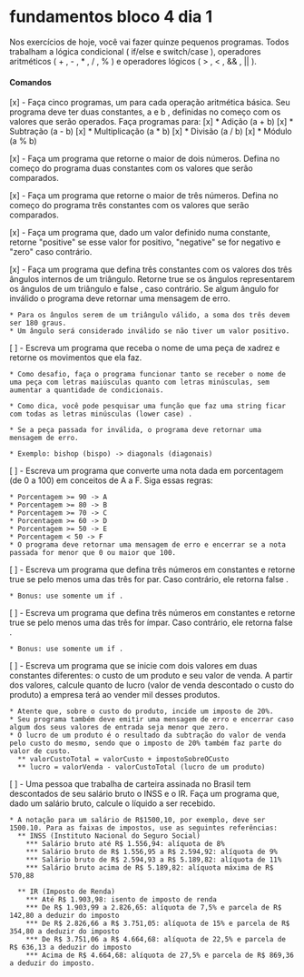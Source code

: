 # fundamentos bloco 4 dia 1

Nos exercícios de hoje, você vai fazer quinze pequenos programas. Todos trabalham a lógica
condicional ( if/else e switch/case ), operadores aritméticos ( + , - , * , / , % ) e operadores 
lógicos ( > , < , && , || ).

#### Comandos

  [x] - Faça cinco programas, um para cada operação aritmética básica. Seu programa deve ter duas 
      constantes, a e b , definidas no começo com os valores que serão operados. Faça programas para:
      [x]  * Adição (a + b)
      [x]  * Subtração (a - b)
      [x]  * Multiplicação (a * b)
      [x]  * Divisão (a / b)
      [x]  * Módulo (a % b)

  [x] - Faça um programa que retorne o maior de dois números. Defina no começo do programa duas 
      constantes com os valores que serão comparados.

  [x] - Faça um programa que retorne o maior de três números. Defina no começo do programa três 
      constantes com os valores que serão comparados.

  [x] - Faça um programa que, dado um valor definido numa constante, retorne "positive" se esse 
      valor for positivo, "negative" se for negativo e "zero" caso contrário.

  [x] - Faça um programa que defina três constantes com os valores dos três ângulos internos de um 
  triângulo. Retorne true se os ângulos representarem os ângulos de um triângulo e false , caso 
  contrário. Se algum ângulo for inválido o programa deve retornar uma mensagem de erro.

    * Para os ângulos serem de um triângulo válido, a soma dos três devem ser 180 graus.
    * Um ângulo será considerado inválido se não tiver um valor positivo.

  [ ] - Escreva um programa que receba o nome de uma peça de xadrez e retorne os movimentos que ela faz.

    * Como desafio, faça o programa funcionar tanto se receber o nome de uma peça com letras maiúsculas quanto com letras minúsculas, sem aumentar a quantidade de condicionais.

    * Como dica, você pode pesquisar uma função que faz uma string ficar com todas as letras minúsculas (lower case) .

    * Se a peça passada for inválida, o programa deve retornar uma mensagem de erro.

    * Exemplo: bishop (bispo) -> diagonals (diagonais)

  [ ] - Escreva um programa que converte uma nota dada em porcentagem (de 0 a 100) em conceitos de 
  A a F. Siga essas regras:

    * Porcentagem >= 90 -> A
    * Porcentagem >= 80 -> B
    * Porcentagem >= 70 -> C
    * Porcentagem >= 60 -> D
    * Porcentagem >= 50 -> E
    * Porcentagem < 50 -> F
    * O programa deve retornar uma mensagem de erro e encerrar se a nota passada for menor que 0 ou maior que 100.

  [ ] - Escreva um programa que defina três números em constantes e retorne true se pelo menos uma 
  das três for par. Caso contrário, ele retorna false .

    * Bonus: use somente um if .

  [ ] - Escreva um programa que defina três números em constantes e retorne true se pelo menos uma 
  das três for ímpar. Caso contrário, ele retorna false .

    * Bonus: use somente um if .
  
  [ ] - Escreva um programa que se inicie com dois valores em duas constantes diferentes: o custo 
  de um produto e seu valor de venda. A partir dos valores, calcule quanto de lucro (valor de venda 
  descontado o custo do produto) a empresa terá ao vender mil desses produtos.

    * Atente que, sobre o custo do produto, incide um imposto de 20%.
    * Seu programa também deve emitir uma mensagem de erro e encerrar caso algum dos seus valores de entrada seja menor que zero.
    * O lucro de um produto é o resultado da subtração do valor de venda pelo custo do mesmo, sendo que o imposto de 20% também faz parte do valor de custo.
      ** valorCustoTotal = valorCusto + impostoSobreOCusto
      ** lucro = valorVenda - valorCustoTotal (lucro de um produto)

  [ ] - Uma pessoa que trabalha de carteira assinada no Brasil tem descontados de seu salário bruto 
  o INSS e o IR. Faça um programa que, dado um salário bruto, calcule o líquido a ser recebido.

    * A notação para um salário de R$1500,10, por exemplo, deve ser 1500.10. Para as faixas de impostos, use as seguintes referências:
      ** INSS (Instituto Nacional do Seguro Social)
        *** Salário bruto até R$ 1.556,94: alíquota de 8%
        *** Salário bruto de R$ 1.556,95 a R$ 2.594,92: alíquota de 9%
        *** Salário bruto de R$ 2.594,93 a R$ 5.189,82: alíquota de 11%
        *** Salário bruto acima de R$ 5.189,82: alíquota máxima de R$ 570,88
    
      ** IR (Imposto de Renda)
        *** Até R$ 1.903,98: isento de imposto de renda
        *** De R$ 1.903,99 a 2.826,65: alíquota de 7,5% e parcela de R$ 142,80 a deduzir do imposto
        *** De R$ 2.826,66 a R$ 3.751,05: alíquota de 15% e parcela de R$ 354,80 a deduzir do imposto
        *** De R$ 3.751,06 a R$ 4.664,68: alíquota de 22,5% e parcela de R$ 636,13 a deduzir do imposto
        *** Acima de R$ 4.664,68: alíquota de 27,5% e parcela de R$ 869,36 a deduzir do imposto.
